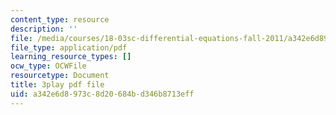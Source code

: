 ```yaml
---
content_type: resource
description: ''
file: /media/courses/18-03sc-differential-equations-fall-2011/a342e6d8973c8d20684bd346b8713eff_jzzpxqVohhI.pdf
file_type: application/pdf
learning_resource_types: []
ocw_type: OCWFile
resourcetype: Document
title: 3play pdf file
uid: a342e6d8-973c-8d20-684b-d346b8713eff
---
```

